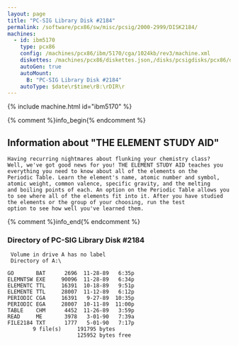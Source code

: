 ```yaml
---
layout: page
title: "PC-SIG Library Disk #2184"
permalink: /software/pcx86/sw/misc/pcsig/2000-2999/DISK2184/
machines:
  - id: ibm5170
    type: pcx86
    config: /machines/pcx86/ibm/5170/cga/1024kb/rev3/machine.xml
    diskettes: /machines/pcx86/diskettes.json,/disks/pcsigdisks/pcx86/diskettes.json
    autoGen: true
    autoMount:
      B: "PC-SIG Library Disk #2184"
    autoType: $date\r$time\rB:\rDIR\r
---
```


{% include machine.html id="ibm5170" %}

{% comment %}info_begin{% endcomment %}

## Information about "THE ELEMENT STUDY AID"

    Having recurring nightmares about flunking your chemistry class?
    Well, we've got good news for you! THE ELEMENT STUDY AID teaches you
    everything you need to know about all of the elements on the
    Periodic Table. Learn the element's name, atomic number and symbol,
    atomic weight, common valence, specific gravity, and the melting
    and boiling points of each. An option on the Periodic Table allows you
    to see where all of the elements fit into it. After you have studied
    the elements or the group of your choosing, run the test
    option to see how well you've learned them.
{% comment %}info_end{% endcomment %}


### Directory of PC-SIG Library Disk #2184

     Volume in drive A has no label
     Directory of A:\

    GO       BAT      2696  11-28-89   6:35p
    ELEMNTSW EXE     90096  11-28-89   6:34p
    ELEMENTC TTL     16391  10-18-89   9:51p
    ELEMENTE TTL     28007  11-12-89   6:12p
    PERIODIC CGA     16391   9-27-89  10:35p
    PERIODIC EGA     28007  10-11-89  11:00p
    TABLE    CHM      4452  11-26-89   3:59p
    READ     ME       3978   3-01-90   7:39a
    FILE2184 TXT      1777   5-01-90   7:17p
            9 file(s)     191795 bytes
                          125952 bytes free
